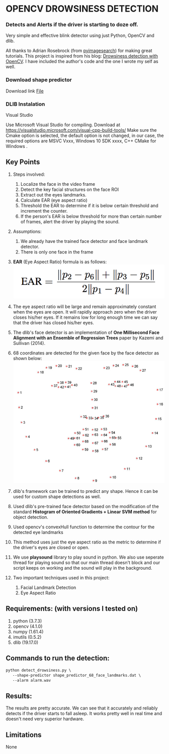 # OPENCV DROWSINESS DETECTION
### Detects and Alerts if the driver is starting to doze off.

Very simple and effective blink detector using just Python, OpenCV and dlib.

All thanks to Adrian Rosebrock (from [pyimagesearch](https://www.pyimagesearch.com/)) for making
great tutorials. This project is inspired from his blog: [Drowsiness detection with OpenCV](https://www.pyimagesearch.com/2017/05/08/drowsiness-detection-opencv/).
I have included the author's code and the one I wrote my self as well.

### Download shape predictor
Download link <a href="https://drive.google.com/file/d/1vEUeFoQ-ZQ-GbvXi8_Id2AM4W_MdaLYv/view?usp=sharing">File</a>

### DLIB Instalation
Visual Studio

Use Microsoft Visual Studio for compiling. Download at https://visualstudio.microsoft.com/visual-cpp-build-tools/ Make sure the Cmake option is selected, the default option is not changed, in our case, the required options are MSVC Vxxx, Windows 10 SDK xxxx, C++ CMake for Windows .

## **Key Points**
1. Steps involved:
    1. Localize the face in the video frame
    2. Detect the key facial structures on the face ROI
    3. Extract out the eyes landmarks.
    4. Calculate EAR (eye aspect ratio)
    5. Threshold the EAR to determine if it is below certain threshold and increment the counter.
    6. If the person's EAR is below threshold for more than certain number of frames, alert the driver
    by playing the sound.
2. Assumptions:
    1. We already have the trained face detector and face landmark detector.
    2. There is only one face in the frame
3. **EAR** (Eye Aspect Ratio) formula is as follows:
![EAR FORMULA](assets/blink_detection_equation.png)

4. The eye aspect ratio will be large and remain approximately constant when the eyes are open.
 It will rapidly approach zero when the driver closes his/her eyes. If it remains low for long enough time
 we can say that the driver has closed his/her eyes. 
5. The dlib's face detector is an implementation of **One Millisecond Face Alignment with an Ensemble of Regression Trees** paper by Kazemi and Sullivan (2014).
6. 68 coordinates are detected for the given face by the face detector as shown below:
![FACIAL LANDMARKS MARKUP](assets/facial_landmarks_68markup-768x619.jpg)
7. dlib's framework can be trained to predict any shape. Hence it can be used for custom shape detections as well.
8. Used dlib's pre-trained face detector based on the modification of the standard **Histogram of Oriented Gradients + Linear SVM method** for object detection.
9. Used opencv's convexHull function to determine the contour for the detected eye landmarks
10. This method uses just the eye aspect ratio as the metric to determine if the driver's eyes are closed or open.
11. We use **playsound** library to play sound in python. We also use seperate thread for playing sound
so that our main thread doesn't block and our script keeps on working and the sound will play in the background.
12. Two important techniques used in this project:
    1. Facial Landmark Detection
    2. Eye Aspect Ratio

 ## **Requirements: (with versions I tested on)**
 1. python          (3.7.3)
 2. opencv          (4.1.0)
 3. numpy           (1.61.4)
 4. imutils         (0.5.2)
 5. dlib            (19.17.0)

 ## **Commands to run the detection:**
 ```
 python detect_drowsiness.py \
	--shape-predictor shape_predictor_68_face_landmarks.dat \
	--alarm alarm.wav
```

## **Results:**
The results are pretty accurate. We can see that it accurately and reliably detects if the driver
starts to fall asleep. It works pretty well in real time and doesn't need very superior hardware.



## **Limitations**
None
